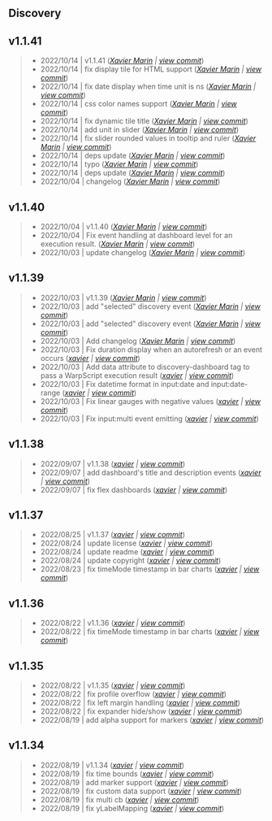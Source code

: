 Discovery
---

## v1.1.41

> +  2022/10/14  | v1.1.41  (*[Xavier Marin](xavier.marin@senx.io) | [view commit](https://github.com/senx/discovery-widgets/commit/af1565039f9c7d1d817b2d51b42b4211c562fb30)*)
> +  2022/10/14  | fix display tile for HTML support  (*[Xavier Marin](xavier.marin@senx.io) | [view commit](https://github.com/senx/discovery-widgets/commit/384f01366200a80d02b572b790ca569fe3dac846)*)
> +  2022/10/14  | fix date display when time unit is ns  (*[Xavier Marin](xavier.marin@senx.io) | [view commit](https://github.com/senx/discovery-widgets/commit/a570f146943c7ed464b7bc67bed08f258eaf51b3)*)
> +  2022/10/14  | css color names support  (*[Xavier Marin](xavier.marin@senx.io) | [view commit](https://github.com/senx/discovery-widgets/commit/410e6e62f6b024efdd9deb2f4d20861c4adf55a3)*)
> +  2022/10/14  | fix dynamic tile title  (*[Xavier Marin](xavier.marin@senx.io) | [view commit](https://github.com/senx/discovery-widgets/commit/c46fa87de48012ea72ac6d29c273f7ea9b582bce)*)
> +  2022/10/14  | add unit in slider  (*[Xavier Marin](xavier.marin@senx.io) | [view commit](https://github.com/senx/discovery-widgets/commit/1271c5c4c24192fd33930a6c44750632a604bc23)*)
> +  2022/10/14  | fix slider rounded values in tooltip and ruler  (*[Xavier Marin](xavier.marin@senx.io) | [view commit](https://github.com/senx/discovery-widgets/commit/8882282e04bd18a39945a521fd851f4f65969046)*)
> +  2022/10/14  | deps update  (*[Xavier Marin](xavier.marin@senx.io) | [view commit](https://github.com/senx/discovery-widgets/commit/a69263f37e6922ed9cc902f90d8d0f81c128c9bb)*)
> +  2022/10/14  | typo  (*[Xavier Marin](xavier.marin@senx.io) | [view commit](https://github.com/senx/discovery-widgets/commit/50f856333677e73bf3688eb6633ce0c5c21b015c)*)
> +  2022/10/14  | deps update  (*[Xavier Marin](xavier.marin@senx.io) | [view commit](https://github.com/senx/discovery-widgets/commit/ff7aea25b1239b9f25f2c4cf207c4bb40a857fc8)*)
> +  2022/10/04  | changelog  (*[Xavier Marin](xavier.marin@senx.io) | [view commit](https://github.com/senx/discovery-widgets/commit/494d6c3c56cb5be2406d0e8e733fef8edd5addf8)*)

## v1.1.40

> +  2022/10/04  | v1.1.40  (*[Xavier Marin](xavier.marin@senx.io) | [view commit](https://github.com/senx/discovery-widgets/commit/59192a8eda09b2f6ef987f0036b4a67816a91d7f)*)
> +  2022/10/04  | Fix event handling at dashboard level for an execution result.  (*[Xavier Marin](xavier.marin@senx.io) | [view commit](https://github.com/senx/discovery-widgets/commit/e2355ef078146644aa0a0b38a6778ae466700efb)*)
> +  2022/10/03  | update changelog  (*[Xavier Marin](xavier.marin@senx.io) | [view commit](https://github.com/senx/discovery-widgets/commit/c8b145b36d505954b39c7a9ada986673c2d91eeb)*)

## v1.1.39

> +  2022/10/03  | v1.1.39  (*[Xavier Marin](xavier.marin@senx.io) | [view commit](https://github.com/senx/discovery-widgets/commit/6d892dac6f239e6a696e69e8a44eb73e190f0cbf)*)
> +  2022/10/03  | add "selected" discovery event  (*[Xavier Marin](xavier.marin@senx.io) | [view commit](https://github.com/senx/discovery-widgets/commit/872801eda2bca4d802588e814b215646e9b9cb9e)*)
> +  2022/10/03  | add "selected" discovery event  (*[Xavier Marin](xavier.marin@senx.io) | [view commit](https://github.com/senx/discovery-widgets/commit/c2480b62fdc76a32ddd023fe2333da3dacfd55dd)*)
> +  2022/10/03  | Add changelog  (*[Xavier Marin](xavier.marin@senx.io) | [view commit](https://github.com/senx/discovery-widgets/commit/54b0b2c2d95ece4d81397c0b1303a9215fdaf1ae)*)
> +  2022/10/03  | Fix duration display when an autorefresh or an event occurs  (*[xavier](marin.xavier@gmail.com) | [view commit](https://github.com/senx/discovery-widgets/commit/0bd2c5d1684bdff94c494fef74ca0b890b778448)*)
> +  2022/10/03  | Add data attribute to discovery-dashboard tag to pass a WarpScript execution result  (*[xavier](marin.xavier@gmail.com) | [view commit](https://github.com/senx/discovery-widgets/commit/381fb8f870894dc356438b6f143391570226eb2e)*)
> +  2022/10/03  | Fix datetime format in input:date and input:date-range  (*[xavier](marin.xavier@gmail.com) | [view commit](https://github.com/senx/discovery-widgets/commit/0c42a651c73c096ac499172f7468d8f76f2e9365)*)
> +  2022/10/03  | Fix linear gauges with negative values  (*[xavier](marin.xavier@gmail.com) | [view commit](https://github.com/senx/discovery-widgets/commit/eba65a78e5cd71d3730b2da700cffca592d4f127)*)
> +  2022/10/03  | Fix input:multi event emitting  (*[xavier](marin.xavier@gmail.com) | [view commit](https://github.com/senx/discovery-widgets/commit/4eee2232fcba2b285501e872d9a8e29d0ecc6e5b)*)

## v1.1.38

> +  2022/09/07  | v1.1.38  (*[xavier](marin.xavier@gmail.com) | [view commit](https://github.com/senx/discovery-widgets/commit/c355e4eb4d4d78b3c5648300d955f148e7d7392f)*)
> +  2022/09/07  | add dashboard's title and description events  (*[xavier](marin.xavier@gmail.com) | [view commit](https://github.com/senx/discovery-widgets/commit/d6cd843ec7f406de2274fc73c4cc049ceef15499)*)
> +  2022/09/07  | fix flex dashboards  (*[xavier](marin.xavier@gmail.com) | [view commit](https://github.com/senx/discovery-widgets/commit/e3d1a142894cdaa05536723f8bc389aff936fe1e)*)

## v1.1.37

> +  2022/08/25  | v1.1.37  (*[xavier](marin.xavier@gmail.com) | [view commit](https://github.com/senx/discovery-widgets/commit/9a3c368802269da1c2e190d7527b2132639576a5)*)
> +  2022/08/24  | update license  (*[xavier](marin.xavier@gmail.com) | [view commit](https://github.com/senx/discovery-widgets/commit/3e3f5e3acbeff6d59111925912d3bfa7bbea3890)*)
> +  2022/08/24  | update readme  (*[xavier](marin.xavier@gmail.com) | [view commit](https://github.com/senx/discovery-widgets/commit/557305d7b7d730ba62db6ed577b6c3cbb9a7d15e)*)
> +  2022/08/24  | update copyright  (*[xavier](marin.xavier@gmail.com) | [view commit](https://github.com/senx/discovery-widgets/commit/2308bd06a78e0c822f71cd5f7d817792f5af11c3)*)
> +  2022/08/23  | fix timeMode timestamp in bar charts  (*[xavier](marin.xavier@gmail.com) | [view commit](https://github.com/senx/discovery-widgets/commit/ef8e7b3fcbd58ca8b1ae3d4125139de6d436c3f3)*)

## v1.1.36

> +  2022/08/22  | v1.1.36  (*[xavier](marin.xavier@gmail.com) | [view commit](https://github.com/senx/discovery-widgets/commit/5564bc7ae493586c2a25104daffe96710ee315d5)*)
> +  2022/08/22  | fix timeMode timestamp in bar charts  (*[xavier](marin.xavier@gmail.com) | [view commit](https://github.com/senx/discovery-widgets/commit/611c915c6969cd3baeb68477ebb73dd5646715cb)*)

## v1.1.35

> +  2022/08/22  | v1.1.35  (*[xavier](marin.xavier@gmail.com) | [view commit](https://github.com/senx/discovery-widgets/commit/96de0e083c38becf2102f4c1dea98c39af57a7f8)*)
> +  2022/08/22  | fix profile overflow  (*[xavier](marin.xavier@gmail.com) | [view commit](https://github.com/senx/discovery-widgets/commit/6d895fa42f2c7fedc4320cf13aed6ab4d5393d49)*)
> +  2022/08/22  | fix left margin handling  (*[xavier](marin.xavier@gmail.com) | [view commit](https://github.com/senx/discovery-widgets/commit/814e22e17047d5196d7f069143b2b5478445e053)*)
> +  2022/08/22  | fix expander hide/show  (*[xavier](marin.xavier@gmail.com) | [view commit](https://github.com/senx/discovery-widgets/commit/2b122da93ab45b9d36a6f6cd9240ce12f074177c)*)
> +  2022/08/19  | add alpha support for markers  (*[xavier](marin.xavier@gmail.com) | [view commit](https://github.com/senx/discovery-widgets/commit/0f763850b3368cda32bff90650c8b07cc702ac63)*)

## v1.1.34

> +  2022/08/19  | v1.1.34  (*[xavier](marin.xavier@gmail.com) | [view commit](https://github.com/senx/discovery-widgets/commit/3582c7379a446ee0795a2b327694210137414208)*)
> +  2022/08/19  | fix time bounds  (*[xavier](marin.xavier@gmail.com) | [view commit](https://github.com/senx/discovery-widgets/commit/c6a4fc1e55246a7668e4f3bb33bae31b96b30036)*)
> +  2022/08/19  | add marker support  (*[xavier](marin.xavier@gmail.com) | [view commit](https://github.com/senx/discovery-widgets/commit/f005f9cd06bb818465789f4a35cdb9888943a83d)*)
> +  2022/08/19  | fix custom data support  (*[xavier](marin.xavier@gmail.com) | [view commit](https://github.com/senx/discovery-widgets/commit/86f05897242f9b768a5ba1bd0e052fa7af3284f6)*)
> +  2022/08/19  | fix multi cb  (*[xavier](marin.xavier@gmail.com) | [view commit](https://github.com/senx/discovery-widgets/commit/fd1dc3567b63fe6e598c33a278dfec9f6dfa021e)*)
> +  2022/08/19  | fix yLabelMapping  (*[xavier](marin.xavier@gmail.com) | [view commit](https://github.com/senx/discovery-widgets/commit/c7757a27c1c83897e91397ec1c4cc19578852d6a)*)


